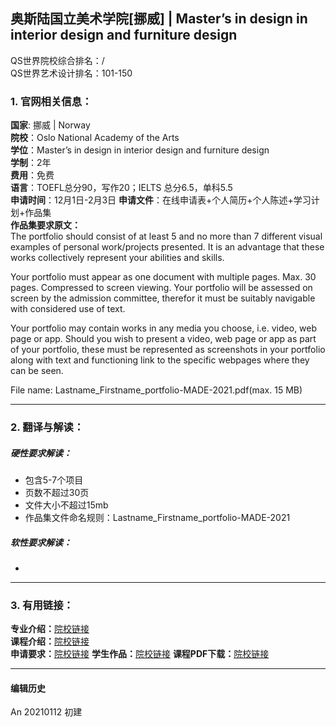 ## 奥斯陆国立美术学院[挪威] | Master’s in design in interior design and furniture design  

QS世界院校综合排名：/  
QS世界艺术设计排名：101-150  

### 1. 官网相关信息：

**国家**: 挪威 | Norway  
**院校**：Oslo National Academy of the Arts  
**学位**：Master’s in design in interior design and furniture design  
**学制**：2年  
**费用**：免费  
**语言**：TOEFL总分90，写作20；IELTS 总分6.5，单科5.5  
**申请时间**：12月1日-2月3日
**申请文件**：在线申请表+个人简历+个人陈述+学习计划+作品集  
**作品集要求原文：**   
The portfolio should consist of at least 5 and no more than 7 different visual examples of personal work/projects presented. It is an advantage that these works collectively represent your abilities and skills.

Your portfolio must appear as one document with multiple pages. Max. 30 pages.
Compressed to screen viewing. Your portfolio will be assessed on screen by the admission committee, therefor it must be suitably navigable with considered use of text.

Your portfolio may contain works in any media you choose, i.e. video, web page or app. Should you wish to present a video, web page or app as part of your portfolio, these must be represented as screenshots in your portfolio along with text and functioning link to the specific webpages where they can be seen.

File name: Lastname_Firstname_portfolio-MADE-2021.pdf(max. 15 MB)



---


### 2. 翻译与解读：

##### 硬性要求解读：
- 包含5-7个项目  
- 页数不超过30页  
- 文件大小不超过15mb  
- 作品集文件命名规则：Lastname_Firstname_portfolio-MADE-2021  


##### 软性要求解读：
-


---


### 3. 有用链接：

**专业介绍：**[院校链接](https://khio.no/en/studies/design#admissions-made)  
**课程介绍：**[院校链接](https://www.konstfack.se/en/Education/Masters-Degree-Programmes/Design/Spatial-Design/Course-descriptions-/)  
**申请要求：**[院校链接](https://khio.no/en/studies/design#admissions-made)
**学生作品：**[院校链接](https://imkhio.no/)
**课程PDF下载：**[院校链接](https://khio.no/system/resources/W1siZiIsIjIwMTgvMTEvMTMvMTVfMzZfMTFfOTM1X0N1cnJpY3VsdW1fZm9yX01hc3Rlcl9pbl9EZXNpZ25fcHJfMjMuMTAuMjAxOC5wZGYiXV0/Curriculum%20for%20Master%20in%20Design%20pr%2023.10.2018.pdf)  


---


#### 编辑历史

An 20210112 初建  
